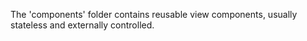 The 'components' folder contains reusable view components, usually stateless and externally controlled.